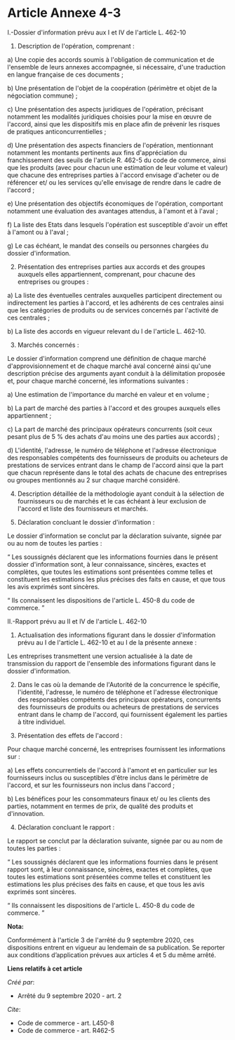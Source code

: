 # Article Annexe 4-3

I.-Dossier d'information prévu aux I et IV de l'article L. 462-10

1. Description de l'opération, comprenant :

a) Une copie des accords soumis à l'obligation de communication et de l'ensemble de leurs annexes accompagnée, si nécessaire,
d'une traduction en langue française de ces documents ;

b) Une présentation de l'objet de la coopération (périmètre et objet de la négociation commune) ;

c) Une présentation des aspects juridiques de l'opération, précisant notamment les modalités juridiques choisies pour la mise
en œuvre de l'accord, ainsi que les dispositifs mis en place afin de prévenir les risques de pratiques anticoncurrentielles ;

d) Une présentation des aspects financiers de l'opération, mentionnant notamment les montants pertinents aux fins
d'appréciation du franchissement des seuils de l'article R. 462-5 du code de commerce, ainsi que les produits (avec pour
chacun une estimation de leur volume et valeur) que chacune des entreprises parties à l'accord envisage d'acheter ou de
référencer et/ ou les services qu'elle envisage de rendre dans le cadre de l'accord ;

e) Une présentation des objectifs économiques de l'opération, comportant notamment une évaluation des avantages attendus, à
l'amont et à l'aval ;

f) La liste des Etats dans lesquels l'opération est susceptible d'avoir un effet à l'amont ou à l'aval ;

g) Le cas échéant, le mandat des conseils ou personnes chargées du dossier d'information.

2. Présentation des entreprises parties aux accords et des groupes auxquels elles appartiennent, comprenant, pour chacune des
entreprises ou groupes :

a) La liste des éventuelles centrales auxquelles participent directement ou indirectement les parties à l'accord, et les
adhérents de ces centrales ainsi que les catégories de produits ou de services concernés par l'activité de ces centrales ;

b) La liste des accords en vigueur relevant du I de l'article L. 462-10.

3. Marchés concernés :

Le dossier d'information comprend une définition de chaque marché d'approvisionnement et de chaque marché aval concerné ainsi
qu'une description précise des arguments ayant conduit à la délimitation proposée et, pour chaque marché concerné, les
informations suivantes :

a) Une estimation de l'importance du marché en valeur et en volume ;

b) La part de marché des parties à l'accord et des groupes auxquels elles appartiennent ;

c) La part de marché des principaux opérateurs concurrents (soit ceux pesant plus de 5 % des achats d'au moins une des
parties aux accords) ;

d) L'identité, l'adresse, le numéro de téléphone et l'adresse électronique des responsables compétents des fournisseurs de
produits ou acheteurs de prestations de services entrant dans le champ de l'accord ainsi que la part que chacun représente
dans le total des achats de chacune des entreprises ou groupes mentionnés au 2 sur chaque marché considéré.

4. Description détaillée de la méthodologie ayant conduit à la sélection de fournisseurs ou de marchés et le cas échéant à
leur exclusion de l'accord et liste des fournisseurs et marchés.

5. Déclaration concluant le dossier d'information :

Le dossier d'information se conclut par la déclaration suivante, signée par ou au nom de toutes les parties :

“ Les soussignés déclarent que les informations fournies dans le présent dossier d'information sont, à leur connaissance,
sincères, exactes et complètes, que toutes les estimations sont présentées comme telles et constituent les estimations les
plus précises des faits en cause, et que tous les avis exprimés sont sincères.

“ Ils connaissent les dispositions de l'article L. 450-8 du code de commerce. ”

II.-Rapport prévu au II et IV de l'article L. 462-10

1. Actualisation des informations figurant dans le dossier d'information prévu au I de l'article L. 462-10 et au I de la
présente annexe :

Les entreprises transmettent une version actualisée à la date de transmission du rapport de l'ensemble des informations
figurant dans le dossier d'information.

2. Dans le cas où la demande de l'Autorité de la concurrence le spécifie, l'identité, l'adresse, le numéro de téléphone et
l'adresse électronique des responsables compétents des principaux opérateurs, concurrents des fournisseurs de produits ou
acheteurs de prestations de services entrant dans le champ de l'accord, qui fournissent également les parties à titre
individuel.

3. Présentation des effets de l'accord :

Pour chaque marché concerné, les entreprises fournissent les informations sur :

a) Les effets concurrentiels de l'accord à l'amont et en particulier sur les fournisseurs inclus ou susceptibles d'être
inclus dans le périmètre de l'accord, et sur les fournisseurs non inclus dans l'accord ;

b) Les bénéfices pour les consommateurs finaux et/ ou les clients des parties, notamment en termes de prix, de qualité des
produits et d'innovation.

4. Déclaration concluant le rapport :

Le rapport se conclut par la déclaration suivante, signée par ou au nom de toutes les parties :

“ Les soussignés déclarent que les informations fournies dans le présent rapport sont, à leur connaissance, sincères, exactes
et complètes, que toutes les estimations sont présentées comme telles et constituent les estimations les plus précises des
faits en cause, et que tous les avis exprimés sont sincères.

“ Ils connaissent les dispositions de l'article L. 450-8 du code de commerce. ”

**Nota:**

Conformément à l'article 3 de l'arrêté du 9 septembre 2020, ces dispositions entrent en vigueur au lendemain de sa
publication. Se reporter aux conditions d’application prévues aux articles 4 et 5 du même arrêté.

**Liens relatifs à cet article**

_Créé par_:

  - Arrêté du 9 septembre 2020 - art. 2

_Cite_:

  - Code de commerce - art. L450-8
  - Code de commerce - art. R462-5
